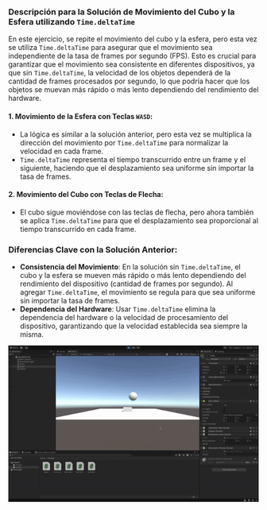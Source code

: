 ### Descripción para la Solución de Movimiento del Cubo y la Esfera utilizando `Time.deltaTime`

En este ejercicio, se repite el movimiento del cubo y la esfera, pero esta vez se utiliza `Time.deltaTime` para asegurar que el movimiento sea independiente de la tasa de frames por segundo (FPS). Esto es crucial para garantizar que el movimiento sea consistente en diferentes dispositivos, ya que sin `Time.deltaTime`, la velocidad de los objetos dependerá de la cantidad de frames procesados por segundo, lo que podría hacer que los objetos se muevan más rápido o más lento dependiendo del rendimiento del hardware.

#### 1. **Movimiento de la Esfera con Teclas `WASD`**:
   - La lógica es similar a la solución anterior, pero esta vez se multiplica la dirección del movimiento por `Time.deltaTime` para normalizar la velocidad en cada frame.
   - `Time.deltaTime` representa el tiempo transcurrido entre un frame y el siguiente, haciendo que el desplazamiento sea uniforme sin importar la tasa de frames.

#### 2. **Movimiento del Cubo con Teclas de Flecha**:
   - El cubo sigue moviéndose con las teclas de flecha, pero ahora también se aplica `Time.deltaTime` para que el desplazamiento sea proporcional al tiempo transcurrido en cada frame.

### Diferencias Clave con la Solución Anterior:
- **Consistencia del Movimiento**: En la solución sin `Time.deltaTime`, el cubo y la esfera se mueven más rápido o más lento dependiendo del rendimiento del dispositivo (cantidad de frames por segundo). Al agregar `Time.deltaTime`, el movimiento se regula para que sea uniforme sin importar la tasa de frames.
- **Dependencia del Hardware**: Usar `Time.deltaTime` elimina la dependencia del hardware o la velocidad de procesamiento del dispositivo, garantizando que la velocidad establecida sea siempre la misma.

![Ejemplo ejercicio 5](ejercicio5.gif)